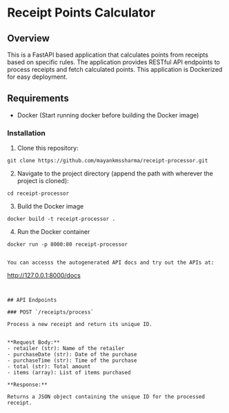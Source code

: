 # Receipt Points Calculator
 
 ## Overview

This is a FastAPI based application that calculates points from receipts based on specific rules. The application provides RESTful API endpoints to process receipts and fetch calculated points. This application is Dockerized for easy deployment.


## Requirements

- Docker (Start running docker before building the Docker image)

### Installation

1. Clone this repository:
```
git clone https://github.com/mayankmssharma/receipt-processor.git
```

2. Navigate to the project directory (append the path with wherever the project is cloned):

```
cd receipt-processor
```
3. Build the Docker image

```
docker build -t receipt-processor .
```

4. Run the Docker container

```
docker run -p 8000:80 receipt-processor
```



```

You can accesss the autogenerated API docs and try out the APIs at:
```
http://127.0.0.1:8000/docs
```


## API Endpoints

### POST `/receipts/process`

Process a new receipt and return its unique ID.


**Request Body:**
- retailer (str): Name of the retailer
- purchaseDate (str): Date of the purchase
- purchaseTime (str): Time of the purchase
- total (str): Total amount
- items (array): List of items purchased

**Response:**

Returns a JSON object containing the unique ID for the processed receipt.
